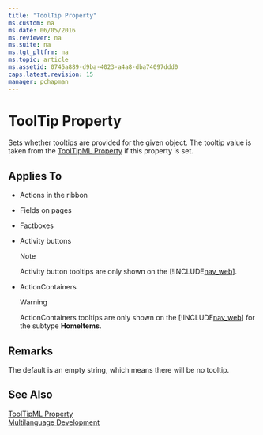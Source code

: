 ```yaml
---
title: "ToolTip Property"
ms.custom: na
ms.date: 06/05/2016
ms.reviewer: na
ms.suite: na
ms.tgt_pltfrm: na
ms.topic: article
ms.assetid: 0745a889-d9ba-4023-a4a8-dba74097ddd0
caps.latest.revision: 15
manager: pchapman
---
```

# ToolTip Property
Sets whether tooltips are provided for the given object. The tooltip value is taken from the [ToolTipML Property](ToolTipML-Property.md) if this property is set.  
  
## Applies To  
  
-   Actions in the ribbon  
  
-   Fields on pages  
  
-   Factboxes  
  
-   Activity buttons  
  
    > [!NOTE]  
    >  Activity button tooltips are only shown on the [!INCLUDE[nav_web](includes/nav_web_md.md)].  
  
-   ActionContainers  
  
    > [!WARNING]  
    >  ActionContainers tooltips are only shown on the [!INCLUDE[nav_web](includes/nav_web_md.md)] for the subtype **HomeItems**.  
  
## Remarks  
 The default is an empty string, which means there will be no tooltip.  
  
## See Also  
 [ToolTipML Property](ToolTipML-Property.md)   
 [Multilanguage Development](Multilanguage-Development.md)